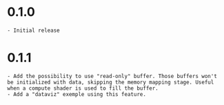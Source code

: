 # 0.1.0

    - Initial release

# 0.1.1

    - Add the possibility to use "read-only" buffer. Those buffers won't be initialized with data, skipping the memory mapping stage. Useful when a compute shader is used to fill the buffer.
    - Add a "dataviz" exemple using this feature.
